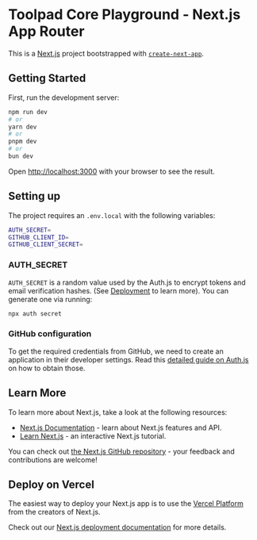 # Toolpad Core Playground - Next.js App Router

This is a [Next.js](https://nextjs.org/) project bootstrapped with [`create-next-app`](https://github.com/vercel/next.js/tree/canary/packages/create-next-app).

## Getting Started

First, run the development server:

```bash
npm run dev
# or
yarn dev
# or
pnpm dev
# or
bun dev
```

Open [http://localhost:3000](http://localhost:3000) with your browser to see the result.

## Setting up

The project requires an `.env.local` with the following variables:

```bash
AUTH_SECRET=
GITHUB_CLIENT_ID=
GITHUB_CLIENT_SECRET=
```

### AUTH_SECRET

`AUTH_SECRET` is a random value used by the Auth.js to encrypt tokens and email verification hashes. (See [Deployment](https://authjs.dev/getting-started/deployment) to learn more). You can generate one via running:

```bash
npx auth secret
```

### GitHub configuration

To get the required credentials from GitHub, we need to create an application in their developer settings. Read this [detailed guide on Auth.js](https://authjs.dev/guides/configuring-github) on how to obtain those.

## Learn More

To learn more about Next.js, take a look at the following resources:

- [Next.js Documentation](https://nextjs.org/docs) - learn about Next.js features and API.
- [Learn Next.js](https://nextjs.org/learn) - an interactive Next.js tutorial.

You can check out [the Next.js GitHub repository](https://github.com/vercel/next.js/) - your feedback and contributions are welcome!

## Deploy on Vercel

The easiest way to deploy your Next.js app is to use the [Vercel Platform](https://vercel.com/new?utm_medium=default-template&filter=next.js&utm_source=create-next-app&utm_campaign=create-next-app-readme) from the creators of Next.js.

Check out our [Next.js deployment documentation](https://nextjs.org/docs/deployment) for more details.
